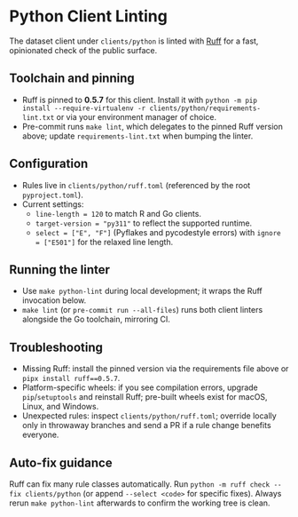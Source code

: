 # Python Client Linting

The dataset client under `clients/python` is linted with [Ruff](https://docs.astral.sh/ruff/) for a fast, opinionated check of the public surface.

## Toolchain and pinning
- Ruff is pinned to **0.5.7** for this client. Install it with `python -m pip install --require-virtualenv -r clients/python/requirements-lint.txt` or via your environment manager of choice.
- Pre-commit runs `make lint`, which delegates to the pinned Ruff version above; update `requirements-lint.txt` when bumping the linter.

## Configuration
- Rules live in `clients/python/ruff.toml` (referenced by the root `pyproject.toml`).
- Current settings:
  - `line-length = 120` to match R and Go clients.
  - `target-version = "py311"` to reflect the supported runtime.
  - `select = ["E", "F"]` (Pyflakes and pycodestyle errors) with `ignore = ["E501"]` for the relaxed line length.

## Running the linter
- Use `make python-lint` during local development; it wraps the Ruff invocation below.
- `make lint` (or `pre-commit run --all-files`) runs both client linters alongside the Go toolchain, mirroring CI.

## Troubleshooting
- Missing Ruff: install the pinned version via the requirements file above or `pipx install ruff==0.5.7`.
- Platform-specific wheels: if you see compilation errors, upgrade `pip`/`setuptools` and reinstall Ruff; pre-built wheels exist for macOS, Linux, and Windows.
- Unexpected rules: inspect `clients/python/ruff.toml`; override locally only in throwaway branches and send a PR if a rule change benefits everyone.

## Auto-fix guidance
Ruff can fix many rule classes automatically. Run `python -m ruff check --fix clients/python` (or append `--select <code>` for specific fixes). Always rerun `make python-lint` afterwards to confirm the working tree is clean.
